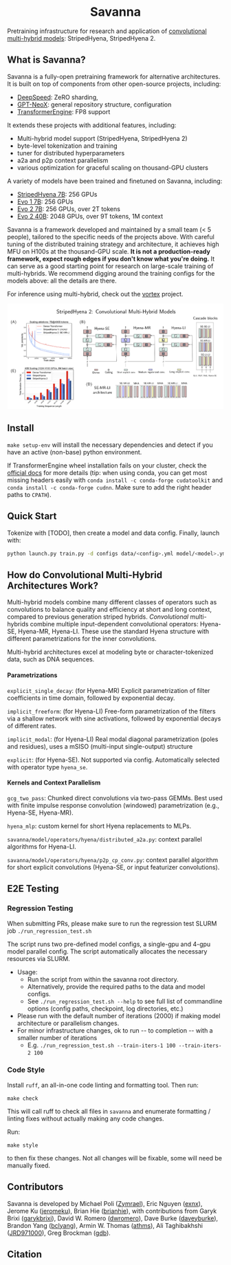 <div align="center">
    <h1>Savanna</h1>
</div>

Pretraining infrastructure for research and application of [convolutional multi-hybrid models](resources/stripedhyena2.pdf): StripedHyena, StripedHyena 2.


## What is Savanna?

Savanna is a fully-open pretraining framework for alternative architectures. It is built on top of components from other open-source projects, including:
* [DeepSpeed](https://github.com/microsoft/DeepSpeed): ZeRO sharding,
* [GPT-NeoX](https://github.com/EleutherAI/gpt-neox): general repository structure, configuration
* [TransformerEngine](https://github.com/NVIDIA/TransformerEngine): FP8 support

It extends these projects with additional features, including:
* Multi-hybrid model support (StripedHyena, StripedHyena 2)
* byte-level tokenization and training
* tuner for distributed hyperparameters
* a2a and p2p context parallelism
* various optimization for graceful scaling on thousand-GPU clusters

A variety of models have been trained and finetuned on Savanna, including:
* [StripedHyena 7B](https://github.com/togethercomputer/stripedhyena/stargazers): 256 GPUs
* [Evo 1 7B](https://github.com/evo-design/evo): 256 GPUs
* [Evo 2 7B](https://github.com/arc-institute/evo2): 256 GPUs, over 2T tokens
* [Evo 2 40B](https://github.com/arc-institute/evo2): 2048 GPUs, over 9T tokens, 1M context

Savanna is a framework developed and maintained by a small team (< 5 people), tailored to the specific needs of the projects above. With careful tuning of the distributed training strategy and architecture, it achieves high MFU on H100s at the thousand-GPU scale. **It is not a production-ready framework, expect rough edges if you don't know what you're doing.** It can serve as a good starting point for research on large-scale training of multi-hybrids. We recommend digging around the training configs for the models above: all the details are there.

For inference using multi-hybrid, check out the [vortex](https://github.com/Zymrael/vortex) project.

<div align="center">
<img src="resources/savanna_.png" alt="StripedHyena 2" width="900"/>
</div>


## Install 

`make setup-env` will install the necessary dependencies and detect if you have an active (non-base) python environment. 

If TransformerEngine wheel installation fails on your cluster, check the [official docs](https://docs.nvidia.com/deeplearning/transformer-engine/user-guide/index.html) for more details (tip: when using conda, you can get most missing headers easily with `conda install -c conda-forge cudatoolkit` and `conda install -c conda-forge cudnn`. Make sure to add the right header paths to `CPATH`).

## Quick Start 

Tokenize with [TODO], then create a model and data config. Finally, launch with:

```bash
python launch.py train.py -d configs data/<config>.yml model/<model>.yml
```

## How do Convolutional Multi-Hybrid Architectures Work?

Multi-hybrid models combine many different classes of operators such as convolutions to balance quality and efficiency at short and long context, compared to previous generation striped hybrids. *Convolutional* multi-hybrids combine multiple input-dependent convolutional operators: Hyena-SE, Hyena-MR, Hyena-LI. These use the standard Hyena structure with different parametrizations for the inner convolutions. 

Multi-hybrid architectures excel at modeling byte or character-tokenized data, such as DNA sequences.

#### Parametrizations

`explicit_single_decay`: (for Hyena-MR) Explicit parametrization of filter coefficients in time domain, followed by exponential decay.

`implicit_freeform`: (for Hyena-LI) Free-form parametrization of the filters via a shallow network with sine activations, followed by exponential decays of different rates.


`implicit_modal`: (for Hyena-LI) Real modal diagonal parametrization (poles and residues), uses a mSISO (multi-input single-output) structure

`explicit`: (for Hyena-SE). Not supported via config. Automatically selected with operator type `hyena_se`.


#### Kernels and Context Parallelism

`gcg_two_pass`: Chunked direct convolutions via two-pass GEMMs. Best used with finite impulse response convolution (windowed) parametrization (e.g., Hyena-SE, Hyena-MR).

`hyena_mlp`: custom kernel for short Hyena replacements to MLPs.

`savanna/model/operators/hyena/distributed_a2a.py`: context parallel algorithms for Hyena-LI.

`savanna/model/operators/hyena/p2p_cp_conv.py`: context parallel algorithm for short explicit convolutions (Hyena-SE, or input featurizer convolutions).


## E2E Testing

### Regression Testing
When submitting PRs, please make sure to run the regression test SLURM job `./run_regression_test.sh`

The script runs two pre-defined model configs, a single-gpu and 4-gpu model parallel config.  The script automatically allocates the necessary resources via SLURM.
- Usage:
  - Run the script from within the savanna root directory. 
  - Alternatively, provide the required paths to the data and model configs.
  - See `./run_regression_test.sh --help` to see full list of commandline options (config paths, checkpoint, log directories, etc.)
- Please run with the default number of iterations (2000) if making model architecture or parallelism changes.  
- For minor infrastructure changes, ok to run -- to completion -- with a smaller number of iterations
  - E.g. `./run_regression_test.sh --train-iters-1 100 --train-iters-2 100`

### Code Style

Install `ruff`, an all-in-one code linting and formatting tool. Then run:
```
make check
```
This will call ruff to check all files in `savanna` and enumerate formatting / linting fixes without actually making any code changes.

Run:
```
make style
```
to then fix these changes.  Not all changes will be fixable, some will need be manually fixed.


## Contributors

Savanna is developed by Michael Poli ([Zymrael](https://github.com/Zymrael)), Eric Nguyen ([exnx](https://github.com/exnx)), Jerome Ku ([jeromeku](https://github.com/jeromeku)), Brian Hie ([brianhie](https://github.com/brianhie)), with contributions from Garyk Brixi ([garykbrixi](https://github.com/garykbrixi)), David W. Romero ([dwromero](https://github.com/dwromero)), Dave Burke ([daveyburke](https://github.com/daveyburke)), Brandon Yang ([bclyang](https://github.com/bclyang)), Armin W. Thomas ([athms](https://github.com/athms)), Ali Taghibakhshi ([JRD971000](https://github.com/JRD971000)), Greg Brockman ([gdb](https://github.com/gdb)).

## Citation
